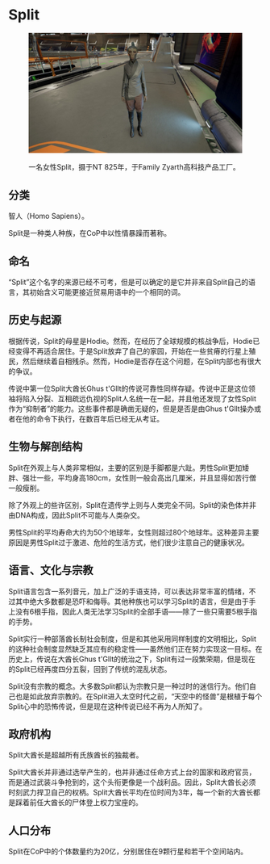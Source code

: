 # Split

<figure><img src="../.gitbook/assets/Split.jpg" alt=""><figcaption><p>一名女性Split，摄于NT 825年，于Family Zyarth高科技产品工厂。</p></figcaption></figure>

## 分类

智人（Homo Sapiens）。

Split是一种类人种族，在CoP中以性情暴躁而著称。

## 命名

“Split”这个名字的来源已经不可考，但是可以确定的是它并非来自Split自己的语言，其初始含义可能更接近贸易用语中的一个相同的词。

## 历史与起源

根据传说，Split的母星是Hodie。然而，在经历了全球规模的核战争后，Hodie已经变得不再适合居住。于是Split放弃了自己的家园，开始在一些贫瘠的行星上殖民，然后继续着自相残杀。然而，Hodie是否存在这个问题，在Split内部也有很大的争议。

传说中第一位Split大酋长Ghus t'Gllt的传说可靠性同样存疑。传说中正是这位领袖将陷入分裂、互相疏远仇视的Split人名统一在一起，并且他还发现了女性Split作为“抑制者”的能力。这些事件都是确凿无疑的，但是是否是由Ghus t'Gllt操办或者在他的命令下执行，在数百年后已经无从考证。

## 生物与解剖结构

Split在外观上与人类非常相似，主要的区别是手脚都是六趾。男性Split更加矮胖、强壮一些，平均身高180cm，女性则一般会高出几厘米，并且显得如苦行僧一般瘦削。

除了外观上的些许区别，Split在遗传学上则与人类完全不同。Split的染色体并非由DNA构成，因此Split不可能与人类杂交。

男性Split的平均寿命大约为50个地球年，女性则超过80个地球年。这种差异主要原因是男性Split过于激进、危险的生活方式，他们很少注意自己的健康状况。

## 语言、文化与宗教

Split语言包含一系列音元，加上广泛的手语支持，可以表达非常丰富的情绪，不过其中绝大多数都是恐吓和侮辱。其他种族也可以学习Split的语言，但是由于手上没有6根手指，因此人类无法学习Split的全部手语——除了一些只需要5根手指的手势。

Split实行一种部落酋长制社会制度，但是和其他采用同样制度的文明相比，Split的这种社会制度显然缺乏其应有的稳定性——虽然他们正在努力实现这一目标。在历史上，传说在大酋长Ghus t'Gllt的统治之下，Split有过一段繁荣期，但是现在的Split已经再度四分五裂，回到了传统的混乱状态。

Split没有宗教的概念。大多数Split都认为宗教只是一种过时的迷信行为。他们自己也是如此放弃宗教的。在Split进入太空时代之前，“天空中的怪兽”是根植于每个Split心中的恐怖传说，但是现在这种传说已经不再为人所知了。

## 政府机构

Split大酋长是超越所有氏族酋长的独裁者。

Split大酋长并非通过选举产生的，也并非通过任命方式上台的国家和政府官员，而是通过武装斗争抢到的，这个头衔更像是一个战利品。因此，Split大酋长必须时刻武力捍卫自己的权柄。Split大酋长平均在位时间为3年，每一个新的大酋长都是踩着前任大酋长的尸体登上权力宝座的。

## 人口分布

Split在CoP中的个体数量约为20亿，分别居住在9颗行星和若干个空间站内。
